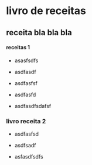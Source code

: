 # livro de receitas

## receita bla bla bla

#### receitas 1

- asasfsdfs

- asdfasdf

- asdfasfsf

- asdfasfd

- asdfasdfsdafsf




### livro receita 2

- asdfasfsd

- asdfsadf

- asfasdfsdfs

  